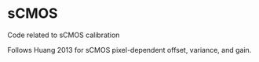 # sCMOS
Code related to sCMOS calibration

Follows Huang 2013 for sCMOS pixel-dependent offset, variance, and gain.
